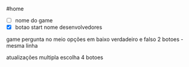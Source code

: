   
#home
-[ ] nome do game
-[x] botao start
    nome desenvolvedores

game
    pergunta no meio
    opções em baixo
        verdadeiro e falso 
            2 botoes - mesma linha


atualizações
    multipla escolha
        4 botoes
